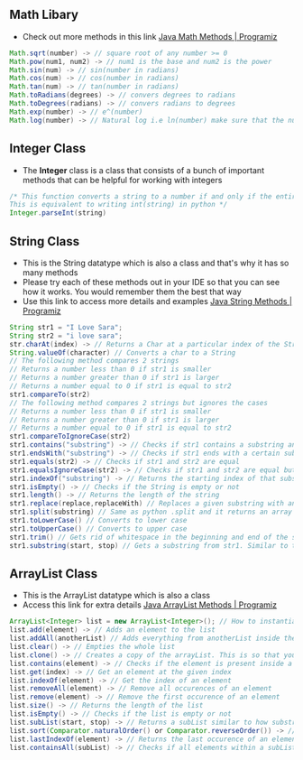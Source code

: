 ## Math Libary
- Check out more methods in this link [Java Math Methods | Programiz](https://www.programiz.com/java-programming/library/math)

```java
Math.sqrt(number) -> // square root of any number >= 0
Math.pow(num1, num2) -> // num1 is the base and num2 is the power
Math.sin(num) -> // sin(number in radians)
Math.cos(num) -> // cos(number in radians)
Math.tan(num) -> // tan(number in radians)
Math.toRadians(degrees) -> // convers degrees to radians
Math.toDegrees(radians) -> // convers radians to degrees
Math.exp(number) -> // e^(number)
Math.log(number) -> // Natural log i.e ln(number) make sure that the number is greater than 0
```

## Integer Class
- The **Integer** class is a class that consists of a bunch of important methods that can be helpful for working with integers
```java
/* This function converts a string to a number if and only if the entire string is a number
This is equivalent to writing int(string) in python */
Integer.parseInt(string) 
```

## String Class
- This is the String datatype which is also a class and that's why it has so many methods
- Please try each of these methods out in your IDE so that you can see how it works. You would remember them the best that way
- Use this link to access more details and examples [Java String Methods | Programiz](https://www.programiz.com/java-programming/library/string)
```java
String str1 = "I Love Sara";
String str2 = "i love sara";
str.charAt(index) -> // Returns a Char at a particular index of the String
String.valueOf(character) // Converts a char to a String
// The following method compares 2 strings
// Returns a number less than 0 if str1 is smaller
// Returns a number greater than 0 if str1 is larger
// Returns a number equal to 0 if str1 is equal to str2
str1.compareTo(str2)
// The following method compares 2 strings but ignores the cases
// Returns a number less than 0 if str1 is smaller
// Returns a number greater than 0 if str1 is larger
// Returns a number equal to 0 if str1 is equal to str2
str1.compareToIgnoreCase(str2)
str1.contains("substring") -> // Checks if str1 contains a substring and returns True or False
str1.endsWith("substring") -> // Checks if str1 ends with a certain substring similar to Python
str1.equals(str2) -> // Checks if str1 and str2 are equal
str1.equalsIgnoreCase(str2) -> // Checks if str1 and str2 are equal but ignores the case
str1.indexOf("substring") -> // Returns the starting index of that substring in str1
str1.isEmpty() -> // Checks if the String is empty or not 
str1.length() -> // Returns the length of the string
str1.replace(replace,replaceWith) // Replaces a given substring with another given substring
str1.split(substring) // Same as python .split and it returns an array of Strings
str1.toLowerCase() // Converts to lower case
str1.toUpperCase() // Converts to upper case
str1.trim() // Gets rid of whitespace in the beginning and end of the string
str1.substring(start, stop) // Gets a substring from str1. Similar to the python colon method. str1[start:stop]
```

## ArrayList Class
- This is the ArrayList datatype which is also a class
- Access this link for extra details [Java ArrayList Methods | Programiz](https://www.programiz.com/java-programming/library/arraylist)
```java
ArrayList<Integer> list = new ArrayList<Integer>(); // How to instantiate
list.add(element) -> // Adds an element to the list
list.addAll(anotherList) // Adds everything from anotherList inside the list
list.clear() -> // Empties the whole list
list.clone() -> // Creates a copy of the arrayList. This is so that you are not working with references. Instead it creates a whole new list for you
list.contains(element) -> // Checks if the element is present inside a list
list.get(index) -> // Get an element at the given index
list.indexOf(element) -> // Get the index of an element
list.removeAll(element) -> // Remove all occurences of an element
list.remove(element) -> // Remove the first occurence of an element
list.size() -> // Returns the length of the list
list.isEmpty() -> // Checks if the list is empty or not
list.subList(start, stop) -> // Returns a subList similar to how substring works on Strings
list.sort(Comparator.naturalOrder() or Comparator.reverseOrder()) -> // Sorts the list based on the order specified
list.lastIndexOf(element) -> // Returns the last occurence of an element
list.containsAll(subList) -> // Checks if all elements within a subList are present within the list
```